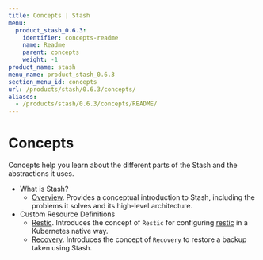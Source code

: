 ```yaml
---
title: Concepts | Stash
menu:
  product_stash_0.6.3:
    identifier: concepts-readme
    name: Readme
    parent: concepts
    weight: -1
product_name: stash
menu_name: product_stash_0.6.3
section_menu_id: concepts
url: /products/stash/0.6.3/concepts/
aliases:
  - /products/stash/0.6.3/concepts/README/
---
```

# Concepts

Concepts help you learn about the different parts of the Stash and the abstractions it uses.

- What is Stash?
  - [Overview](/products/stash/0.6.3/concepts/what-is-stash/overview). Provides a conceptual introduction to Stash, including the problems it solves and its high-level architecture.
- Custom Resource Definitions
  - [Restic](/products/stash/0.6.3/concepts/crds/restic). Introduces the concept of `Restic` for configuring [restic](https://restic.net) in a Kubernetes native way.
  - [Recovery](/products/stash/0.6.3/concepts/crds/recovery). Introduces the concept of `Recovery` to restore a backup taken using Stash.

